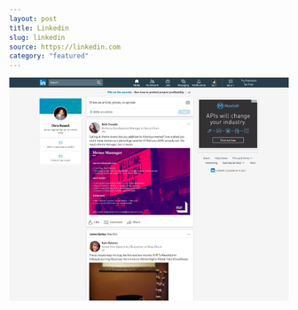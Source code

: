 ```yaml
---
layout: post
title: Linkedin
slug: linkedin
source: https://linkedin.com
category: "featured"
---
```


<img src="/screenshots/linkedin.png" alt="Linkedin">
